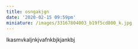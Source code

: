 ```yaml
---
title: osngakjgn
date: '2020-02-15 09:59pm'
miniature: /images/33167804003_b19f5cd800_k.jpg
---
```

lkasmvkaljnkjvafnkbjkjankbj
